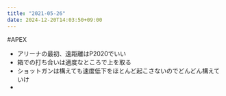 ```yaml
---
title: "2021-05-26"
date: 2024-12-20T14:03:50+09:00
---
```

#APEX

- アリーナの最初、遠距離はP2020でいい
- 箱での打ち合いは適度なところで上を取る
- ショットガンは構えても速度低下をほとんど起こさないのでどんどん構えていけ
- 
